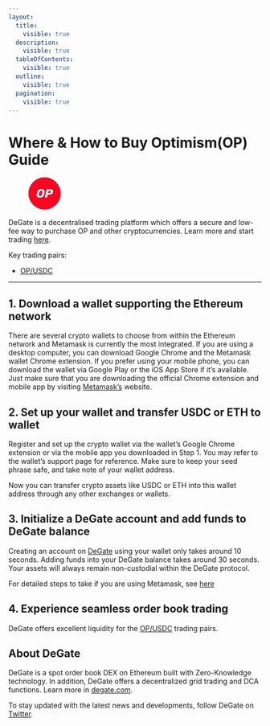 ```yaml
---
layout:
  title:
    visible: true
  description:
    visible: true
  tableOfContents:
    visible: true
  outline:
    visible: true
  pagination:
    visible: true
---
```


# Where & How to Buy Optimism(OP) Guide

<figure><img src="../.gitbook/assets/op_0x1df721d242e0783f8fcab4a9ffe4f35bdf3299091715159114060.jpg" alt="OP" width="64"><figcaption></figcaption></figure>

DeGate is a decentralised trading platform which offers a secure and low-fee way to purchase OP and other cryptocurrencies. Learn more and start trading [here](https://app.degate.com/trade/USDC/0x1df721d242e0783f8fcab4a9ffe4f35bdf329909?utm_source=howtobuy).&#x20;

Key trading pairs:

* [OP/USDC](https://app.degate.com/trade/USDC/0x1df721d242e0783f8fcab4a9ffe4f35bdf329909?utm_source=howtobuy)

***

## 1. Download a wallet supporting the Ethereum network

There are several crypto wallets to choose from within the Ethereum network and Metamask is currently the most integrated. If you are using a desktop computer, you can download Google Chrome and the Metamask wallet Chrome extension. If you prefer using your mobile phone, you can download the wallet via Google Play or the iOS App Store if it’s available. Just make sure that you are downloading the official Chrome extension and mobile app by visiting [Metamask’s](https://metamask.io/) website.

## 2. Set up your wallet and transfer USDC or ETH to wallet

Register and set up the crypto wallet via the wallet’s Google Chrome extension or via the mobile app you downloaded in Step 1. You may refer to the wallet’s support page for reference. Make sure to keep your seed phrase safe, and take note of your wallet address.&#x20;

Now you can transfer crypto assets like USDC or ETH into this wallet address through any other exchanges or wallets.

## 3. Initialize a DeGate account and add funds to DeGate balance

Creating an account on [DeGate](https://app.degate.com/?utm_source=OP_howtobuy) using your wallet only takes around 10 seconds. Adding funds into your DeGate balance takes around 30 seconds. Your assets will always remain non-custodial within the DeGate protocol.

For detailed steps to take if you are using Metamask, see [here](https://docs.degate.com/v/product_en/main-features/wallet-connectivity/metamask)

## 4. Experience seamless order book trading

DeGate offers excellent liquidity for the [OP/USDC](https://app.degate.com/trade/USDC/0x1df721d242e0783f8fcab4a9ffe4f35bdf329909?utm_source=howtobuy) trading pairs.&#x20;

## About DeGate

DeGate is a spot order book DEX on Ethereum built with Zero-Knowledge technology. In addition, DeGate offers a decentralized grid trading and DCA functions.  Learn more in [degate.com](https://degate.com/?utm_source=OP_howtobuy).

To stay updated with the latest news and developments, follow DeGate on [Twitter](https://twitter.com/degatedex).
